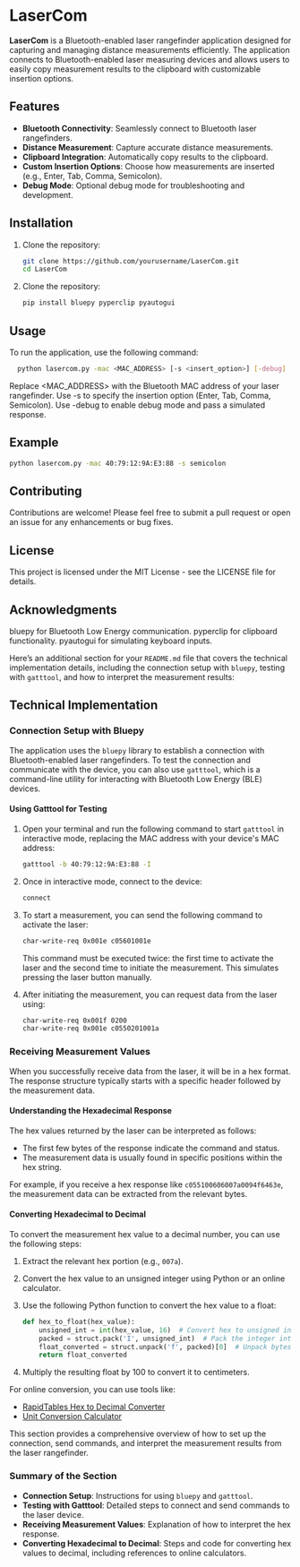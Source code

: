# LaserCom

**LaserCom** is a Bluetooth-enabled laser rangefinder application designed for capturing and managing distance measurements efficiently. The application connects to Bluetooth-enabled laser measuring devices and allows users to easily copy measurement results to the clipboard with customizable insertion options.

## Features

- **Bluetooth Connectivity**: Seamlessly connect to Bluetooth laser rangefinders.
- **Distance Measurement**: Capture accurate distance measurements.
- **Clipboard Integration**: Automatically copy results to the clipboard.
- **Custom Insertion Options**: Choose how measurements are inserted (e.g., Enter, Tab, Comma, Semicolon).
- **Debug Mode**: Optional debug mode for troubleshooting and development.

## Installation

1. Clone the repository:
   ```bash
   git clone https://github.com/yourusername/LaserCom.git
   cd LaserCom
   ```
1. Clone the repository:
   ```bash
   pip install bluepy pyperclip pyautogui
   ```



## Usage
To run the application, use the following command:
```bash
  python lasercom.py -mac <MAC_ADDRESS> [-s <insert_option>] [-debug]
  ```
Replace <MAC_ADDRESS> with the Bluetooth MAC address of your laser rangefinder.
Use -s to specify the insertion option (Enter, Tab, Comma, Semicolon).
Use -debug to enable debug mode and pass a simulated response.

## Example
  ```bash
  python lasercom.py -mac 40:79:12:9A:E3:88 -s semicolon
  ```
  
## Contributing
Contributions are welcome! Please feel free to submit a pull request or open an issue for any enhancements or bug fixes.

## License
This project is licensed under the MIT License - see the LICENSE file for details.

## Acknowledgments
bluepy for Bluetooth Low Energy communication.
pyperclip for clipboard functionality.
pyautogui for simulating keyboard inputs.

Here’s an additional section for your `README.md` file that covers the technical implementation details, including the connection setup with `bluepy`, testing with `gatttool`, and how to interpret the measurement results:


## Technical Implementation

### Connection Setup with Bluepy

The application uses the `bluepy` library to establish a connection with Bluetooth-enabled laser rangefinders. To test the connection and communicate with the device, you can also use `gatttool`, which is a command-line utility for interacting with Bluetooth Low Energy (BLE) devices.

#### Using Gatttool for Testing

1. Open your terminal and run the following command to start `gatttool` in interactive mode, replacing the MAC address with your device's MAC address:
   ```bash
   gatttool -b 40:79:12:9A:E3:88 -I
   ```

2. Once in interactive mode, connect to the device:
   ```bash
   connect
   ```

3. To start a measurement, you can send the following command to activate the laser:
   ```bash
   char-write-req 0x001e c05601001e
   ```
   This command must be executed twice: the first time to activate the laser and the second time to initiate the measurement. This simulates pressing the laser button manually.

4. After initiating the measurement, you can request data from the laser using:
   ```bash
   char-write-req 0x001f 0200
   char-write-req 0x001e c0550201001a
   ```

### Receiving Measurement Values

When you successfully receive data from the laser, it will be in a hex format. The response structure typically starts with a specific header followed by the measurement data.

#### Understanding the Hexadecimal Response

The hex values returned by the laser can be interpreted as follows:

- The first few bytes of the response indicate the command and status.
- The measurement data is usually found in specific positions within the hex string.

For example, if you receive a hex response like `c055100606007a0094f6463e`, the measurement data can be extracted from the relevant bytes.

#### Converting Hexadecimal to Decimal

To convert the measurement hex value to a decimal number, you can use the following steps:

1. Extract the relevant hex portion (e.g., `007a`).
2. Convert the hex value to an unsigned integer using Python or an online calculator.
3. Use the following Python function to convert the hex value to a float:
   ```python
   def hex_to_float(hex_value):
       unsigned_int = int(hex_value, 16)  # Convert hex to unsigned integer
       packed = struct.pack('I', unsigned_int)  # Pack the integer into bytes
       float_converted = struct.unpack('f', packed)[0]  # Unpack bytes as a float
       return float_converted
   ```

4. Multiply the resulting float by 100 to convert it to centimeters.

For online conversion, you can use tools like:
- [RapidTables Hex to Decimal Converter](https://www.rapidtables.com/convert/number/hex-to-decimal.html)
- [Unit Conversion Calculator](https://www.unitconverters.net/)

This section provides a comprehensive overview of how to set up the connection, send commands, and interpret the measurement results from the laser rangefinder.

### Summary of the Section
- **Connection Setup**: Instructions for using `bluepy` and `gatttool`.
- **Testing with Gatttool**: Detailed steps to connect and send commands to the laser device.
- **Receiving Measurement Values**: Explanation of how to interpret the hex response.
- **Converting Hexadecimal to Decimal**: Steps and code for converting hex values to decimal, including references to online calculators.
